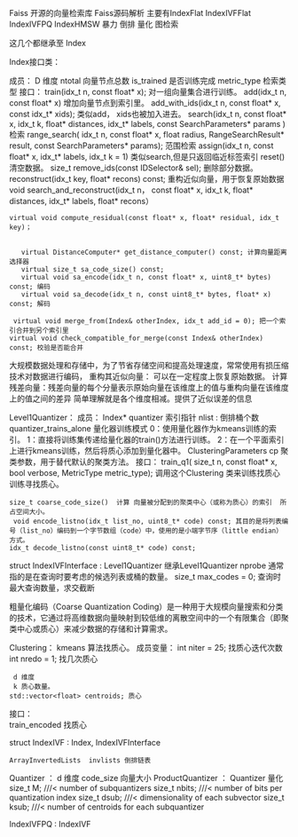 Faiss 开源的向量检索库      Faiss源码解析
主要有IndexFlat IndexIVFFlat  IndexIVFPQ IndexHMSW 
        暴力       倒排           量化     图检索



这几个都继承至  Index


Index接口类：


  成员：
    D 维度
	ntotal 向量节点总数
	is_trained 是否训练完成
	metric_type 检索类型
  接口：
    train(idx_t n, const float* x); 对一组向量集合进行训练。
    add(idx_t n, const float* x) 增加向量节点到索引里。
    add_with_ids(idx_t n, const float* x, const idx_t* xids); 类似add， xids也被加入进去。
    search(idx_t n, const float* x, idx_t k, float* distances, idx_t* labels, const SearchParameters* params ) 检索
    range_search( idx_t n, const float* x, float radius, RangeSearchResult* result, const SearchParameters* params); 范围检索
    assign(idx_t n, const float* x, idx_t* labels, idx_t k = 1) 类似search,但是只返回临近标签索引
    reset() 清空数据。
    size_t remove_ids(const IDSelector& sel); 删除部分数据。
    reconstruct(idx_t key, float* recons) const; 重构近似向量，用于恢复原始数据
    void search_and_reconstruct(idx_t n， const float* x, idx_t k, float* distances, idx_t* labels, float* recons）

    virtual void compute_residual(const float* x, float* residual, idx_t key)；
    

       virtual DistanceComputer* get_distance_computer() const; 计算向量距离选择器
       virtual size_t sa_code_size() const; 
       virtual void sa_encode(idx_t n, const float* x, uint8_t* bytes) const; 编码
       virtual void sa_decode(idx_t n, const uint8_t* bytes, float* x) const; 解码

     virtual void merge_from(Index& otherIndex, idx_t add_id = 0); 把一个索引合并到另个索引里
    virtual void check_compatible_for_merge(const Index& otherIndex) const; 校验是否能合并



大规模数据处理和存储中，为了节省存储空间和提高处理速度，常常使用有损压缩技术对数据进行编码， 重构其近似向量： 可以在一定程度上恢复原始数据。
计算残差向量：残差向量的每个分量表示原始向量在该维度上的值与重构向量在该维度上的值之间的差异  简单理解就是各个维度相减。提供了近似误差的信息





Level1Quantizer：
  成员：
     Index* quantizer  索引指针
     nlist : 倒排桶个数
     quantizer_trains_alone 量化器训练模式
         0：使用量化器作为kmeans训练的索引。
         1：直接将训练集传递给量化器的train()方法进行训练。
         2：在一个平面索引上进行kmeans训练，然后将质心添加到量化器中。
     ClusteringParameters cp 聚类参数，用于替代默认的聚类方法。
  接口：
    train_q1(
            size_t n,
            const float* x,
            bool verbose,
            MetricType metric_type); 调用这个Clustering 类来训练找质心
        训练寻找质心。

    size_t coarse_code_size()  计算 向量被分配到的聚类中心（或称为质心）的索引  所占空间大小。
     void encode_listno(idx_t list_no, uint8_t* code) const; 其目的是将列表编号（list_no）编码到一个字节数组（code）中，使用的是小端字节序（little endian）方式。
    idx_t decode_listno(const uint8_t* code) const;


struct IndexIVFInterface : Level1Quantizer  继承Level1Quantizer
    nprobe 通常指的是在查询时要考虑的候选列表或桶的数量。
    size_t max_codes = 0;  查询时最大查询数量，求交截断






粗量化编码（Coarse Quantization Coding）是一种用于大规模向量搜索和分类的技术，它通过将高维数据向量映射到较低维的离散空间中的一个有限集合（即聚类中心或质心）来减少数据的存储和计算需求。


Clustering：
 kmeans 算法找质心。
 成员变量：
     int niter = 25;  找质心迭代次数
     int nredo = 1; 找几次质心

     d 维度
     k 质心数量。
    std::vector<float> centroids; 质心
  接口：    
    train_encoded 找质心


struct IndexIVF : Index, IndexIVFInterface 

    ArrayInvertedLists  invlists 倒排链表



Quantizer ：
    d 维度
    code_size  向量大小
ProductQuantizer ： Quantizer 量化
    size_t M;     ///< number of subquantizers
    size_t nbits; ///< number of bits per quantization index
    size_t dsub;  ///< dimensionality of each subvector
    size_t ksub;  ///< number of centroids for each subquantizer

IndexIVFPQ : IndexIVF
